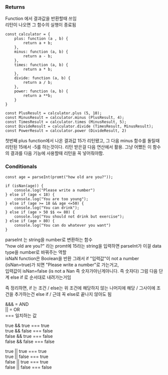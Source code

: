### Returns
Function 에서 결과값을 반환할때 쓰임   
리턴이 나오면 그 함수의 실행이 종료됨  

```
const calculator = {
    plus: function (a , b) {
        return a + b;
    },
    minus: function (a, b) {
        return a - b;
    },
    times: function (a, b) {
        return a * b;
    },
    divide: function (a, b) {
        return a / b;
    },
    power: function (a, b) {
        return a **b;
    }
}

const PlusResult = calculator.plus (5, 10);
const MinusResult = calculator.minus (PlusResult, 4);
const TimesResult = calculator.times (MinusResult, 5);
const DivideResult = calculator.divide (TimesResult, MinusResult);
const PowerResult = calculator.power (DivideResult, 2)
```

첫번째 plus function에서 나온 결과값 15가 리턴됐고, 그 다음 minus 함수를 돌릴때 리턴된 15에서 -5를 하는것이다. 리턴 받은걸 다음 연산에서 활용.
그냥 어쨌든 이 함수의 결과를 다음 기능에 사용할때 리턴을 꼭 넣어줘야함. 


### Conditionals

```
const age = parseInt(promt("how old are you?"));

if (isNan(age)) {
    console.log("Please write a number")
} else if (age < 18) {
    console.log("You are too young");
} else if (age >= 18 && age <=50) {
    console.log("You can drink");
} else if (age > 50 $$ <= 80) {
    console.log("You should not drink but exercise");
} else if (age > 80) {
    console.log("You can do whatever you want")
}

```
parseInt 는 string을 number로 변환하는 함수   
"how old are you?" 라는 promt에 15라는 string을 입력하면 parseInt가 이걸 data type을 number로 바꿔주는 역할   
isNaN function은 Boolean을 반환
그래서 if "입력값"이 not a number (isNan=true)가 되면 "Please write a number"로 가는거고,   
입력값이 isNan=false (is not a Nan 즉 숫자가아닌게아니다. 즉 숫자다) 그럼 다음 단계 else if 로 순서대로 내려가는거임 

즉 정리하면, if 는 조건 / else는 위 조건에 해당하지 않는 나머지에 해당 / 그사이에 조건을 추가하는건 else if / 근데 꼭 else로 끝나지 않아도 됨

&&& = AND   
|| = OR   
=== 일치하는 값   

true && true === true   
true && false === false   
false && true === false   
false && false === false   

true || true === true   
true || false === true   
false || true === true   
false || false === false

